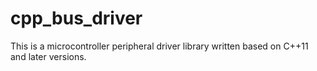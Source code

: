 # cpp_bus_driver
This is a microcontroller peripheral driver library written based on C++11 and later versions.
